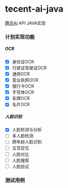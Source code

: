 # tecent-ai-java
[腾讯AI](https://ai.qq.com/) API JAVA实现

### 计划实现功能
##### OCR
- [x] 身份证OCR
- [x] 行驶证驾驶证OCR
- [x] 通用OCR
- [x] 营业执照OCR
- [x] 银行卡OCR
- [x] 手写体OCR
- [x] 车牌OCR
- [x] 名片OCR
##### 人脸识别
- [x] 人脸检测与分析
- [ ] 多人脸检测
- [ ] 跨年龄人脸识别
- [ ] 五官定位
- [ ] 人脸对比
- [ ] 人脸搜索
- [ ] 人脸验证

### 测试用例